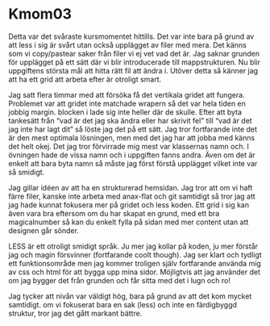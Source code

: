 Kmom03
===============================

Detta var det svåraste kursmomentet hittills. Det var inte bara på grund av att less i sig är svårt utan också upplägget av filer med mera. Det känns som vi copy/pastear saker från filer vi ej vet vad det är. Jag saknar grunden för upplägget på ett sätt där vi blir introducerade till mappstrukturen. Nu blir uppgiftens största mål att hitta rätt fil att ändra i. Utöver detta så känner jag att ha ett grid att arbeta efter är otroligt smart.

Jag satt flera timmar med att försöka få det vertikala gridet att fungera. Problemet var att gridet inte matchade wrapern så det var hela tiden en jobbig margin. blocken i lade sig inte heller där de skulle. Efter att byta tankesätt från “vad är det jag ska ändra eller har skrivit fel” till “vad är det jag inte har lagt dit” så löste jag det på ett sätt. Jag tror fortfarande inte det är den mest optimala lösningen, men med det jag har att jobba med känns det helt okej. Det jag tror förvirrade mig mest var klassernas namn och. I övningen hade de vissa namn och i uppgiften fanns andra. Även om det är enkelt att bara byta namn så måste jag först förstå upplägget vilket inte var så smidigt.

Jag gillar idéen av att ha en strukturerad hemsidan. Jag tror att om vi haft färre filer, kanske inte arbeta med anax-flat och git samtidigt så tror jag att jag hade kunnat fokusera mer på gridet och less koden.
Ett grid i sig kan även vara bra eftersom om du har skapat en grund, med ett bra magicalnumber så kan du enkelt fylla på sidan med mer content utan att designen går sönder.

LESS är ett otroligt smidigt språk. Ju mer jag kollar på koden, ju mer förstår jag och magin försvinner (fortfarande coolt though). Jag ser klart och tydligt ett funktionsområde men jag kommer troligen själv fortfarande använda mig av css och html för att bygga upp mina sidor. Möjligtvis att jag använder det om jag bygger det från grunden och får sitta med det i lugn och ro!

Jag tycker att nivån var väldigt hög, bara på grund av att det kom mycket samtidigt. om vi fokuserat bara en sak (less) och inte en färdigbyggd struktur, tror jag det gått markant bättre.
